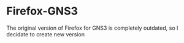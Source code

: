 # Firefox-GNS3
The original version of Firefox for GNS3 is completely outdated, so I decidate to create new version
